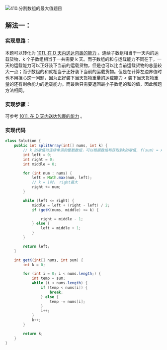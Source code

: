 ![410.分割数组的最大值题目](https://gitee.com/roada/drawingBed/raw/main/blog/1716282153169-eaf2f0d2-3b3c-4d1f-9ac7-df5a5d0df72c.png)

## 解法一：

### 实现思路：

本题可以转化为 [1011. 在 D 天内送达包裹的能力](https://www.yuque.com/u26951862/petxba/xwm8vfbn0m76d95d) 。连续子数组相当于一天内的运载货物，k 个子数组相当于一共需要 k 天。而子数组的和与运载能力不同在于，一天的运载能力可以正好装下当前的运载货物，但是也可以比当前运载货物的总量较大一点；而子数组的和就相当于正好装下当前的运载货物。但是在计算左边界值时也不用担心这一问题，因为正好装下当天货物重量的运载能力 < 装下当天货物重量的还有剩余能力的运载能力。而最后只需要返回最小子数组的和的值，因此解题方法相同。

### 实现步骤：

可参考 [1011. 在 D 天内送达包裹的能力](https://www.yuque.com/u26951862/petxba/xwm8vfbn0m76d95d) 。

### 实现代码

```java
class Solution {
    public int splitArray(int[] nums, int k) {
        // k 的取值时连续单调的整数数组，可以根据数组和获取到k的取值, f(sum) = x
        int left = 0;
        int right = 0;
        int middle = 0;

        for (int num : nums) {
            left = Math.max(num, left);
            // k = 1时， right最大
            right += num;
        }

        while (left <= right) {
            middle = left + (right - left) / 2;
            if (getK(nums, middle) <= k) {

                right = middle - 1;
            } else {
                left = middle + 1;
            }
        }

        return left;
    }

    int getK(int[] nums, int sum) {
        int k = 0;

        for (int i = 0; i < nums.length;) {
            int temp = sum;
            while (i < nums.length) {
                if (temp < nums[i]) {
                    break;
                } else {
                    temp -= nums[i];
                }
                i++;
            }
            k++;
        }

        return k;
    }
}
```
